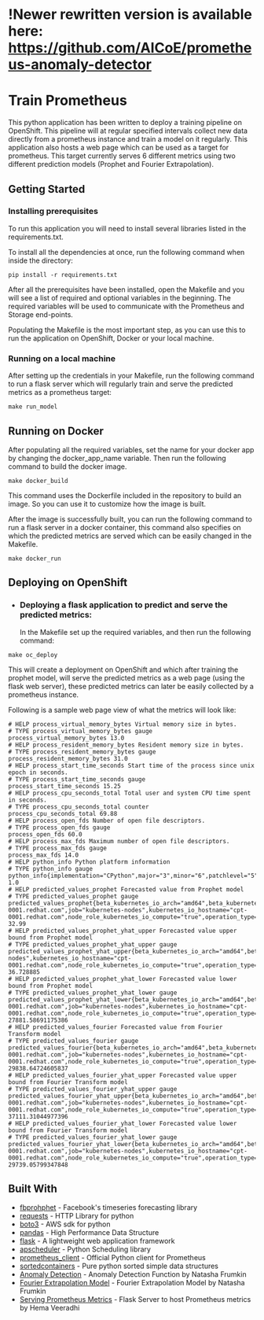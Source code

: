 <!-- # train-prometheus
A simple application to collect data from a prometheus host and train a model on it -->
# !Newer rewritten version is available here: https://github.com/AICoE/prometheus-anomaly-detector

# Train Prometheus
This python application has been written to deploy a training pipeline on OpenShift. This pipeline will at regular specified intervals collect new data directly from a prometheus instance and train a model on it regularly. This application also hosts a web page which can be used as a target for prometheus. This target currently serves 6 different metrics using two different prediction models (Prophet and Fourier Extrapolation).

## Getting Started

### Installing prerequisites

To run this application you will need to install several libraries listed in the requirements.txt.

To install all the dependencies at once, run the following command when inside the directory:
```
pip install -r requirements.txt
```
After all the prerequisites have been installed, open the Makefile and you will see a list of required and optional variables in the beginning.
The required variables will be used to communicate with the Prometheus and Storage end-points.

Populating the Makefile is the most important step, as you can use this to run the application on OpenShift, Docker or your local machine.

### Running on a local machine

After setting up the credentials in your Makefile, run the following command to run a flask server which will regularly train and serve the predicted metrics as a prometheus target:

```
make run_model
```
## Running on Docker
After populating all the required variables, set the name for your docker app by changing the docker_app_name variable. Then run the following command to build the docker image.
```
make docker_build
```
This command uses the Dockerfile included in the repository to build an image. So you can use it to customize how the image is built.

After the image is successfully built, you can run the following command to run a flask server in a docker container, this command also specifies on which the predicted metrics are served which can be easily changed in the Makefile.

```
make docker_run
```
## Deploying on OpenShift

* ### Deploying a flask application to predict and serve the predicted metrics:
  In the Makefile set up the required variables, and then run the following command:
```
make oc_deploy
```
This will create a deployment on OpenShift and which after training the prophet model, will serve the predicted metrics as a web page (using the flask web server), these predicted metrics can later be easily collected by a prometheus instance.

Following is a sample web page view of what the metrics will look like:
```
# HELP process_virtual_memory_bytes Virtual memory size in bytes.
# TYPE process_virtual_memory_bytes gauge
process_virtual_memory_bytes 13.0
# HELP process_resident_memory_bytes Resident memory size in bytes.
# TYPE process_resident_memory_bytes gauge
process_resident_memory_bytes 31.0
# HELP process_start_time_seconds Start time of the process since unix epoch in seconds.
# TYPE process_start_time_seconds gauge
process_start_time_seconds 15.25
# HELP process_cpu_seconds_total Total user and system CPU time spent in seconds.
# TYPE process_cpu_seconds_total counter
process_cpu_seconds_total 69.88
# HELP process_open_fds Number of open file descriptors.
# TYPE process_open_fds gauge
process_open_fds 60.0
# HELP process_max_fds Maximum number of open file descriptors.
# TYPE process_max_fds gauge
process_max_fds 14.0
# HELP python_info Python platform information
# TYPE python_info gauge
python_info{implementation="CPython",major="3",minor="6",patchlevel="5",version="3.6.5"} 1.0
# HELP predicted_values_prophet Forecasted value from Prophet model
# TYPE predicted_values_prophet gauge
predicted_values_prophet{beta_kubernetes_io_arch="amd64",beta_kubernetes_io_os="linux",instance="cpt-0001.redhat.com",job="kubernetes-nodes",kubernetes_io_hostname="cpt-0001.redhat.com",node_role_kubernetes_io_compute="true",operation_type="create_container",provider="rhos",quantile="0.5",region="compute",size="small"} 32.99
# HELP predicted_values_prophet_yhat_upper Forecasted value upper bound from Prophet model
# TYPE predicted_values_prophet_yhat_upper gauge
predicted_values_prophet_yhat_upper{beta_kubernetes_io_arch="amd64",beta_kubernetes_io_os="linux",instance="cpt.redhat.com",job="kubernetes-nodes",kubernetes_io_hostname="cpt-0001.redhat.com",node_role_kubernetes_io_compute="true",operation_type="create_container",provider="rhos",quantile="0.5",region="compute",size="small"} 36.728885
# HELP predicted_values_prophet_yhat_lower Forecasted value lower bound from Prophet model
# TYPE predicted_values_prophet_yhat_lower gauge
predicted_values_prophet_yhat_lower{beta_kubernetes_io_arch="amd64",beta_kubernetes_io_os="linux",instance="cpt-0001.redhat.com",job="kubernetes-nodes",kubernetes_io_hostname="cpt-0001.redhat.com",node_role_kubernetes_io_compute="true",operation_type="create_container",provider="rhos",quantile="0.5",region="compute",size="small"} 27881.58691175386
# HELP predicted_values_fourier Forecasted value from Fourier Transform model
# TYPE predicted_values_fourier gauge
predicted_values_fourier{beta_kubernetes_io_arch="amd64",beta_kubernetes_io_os="linux",instance="cpt-0001.redhat.com",job="kubernetes-nodes",kubernetes_io_hostname="cpt-0001.redhat.com",node_role_kubernetes_io_compute="true",operation_type="create_container",provider="rhos",quantile="0.5",region="compute",size="small"} 29838.64724605837
# HELP predicted_values_fourier_yhat_upper Forecasted value upper bound from Fourier Transform model
# TYPE predicted_values_fourier_yhat_upper gauge
predicted_values_fourier_yhat_upper{beta_kubernetes_io_arch="amd64",beta_kubernetes_io_os="linux",instance="cpt-0001.redhat.com",job="kubernetes-nodes",kubernetes_io_hostname="cpt-0001.redhat.com",node_role_kubernetes_io_compute="true",operation_type="create_container",provider="rhos",quantile="0.5",region="compute",size="small"} 37111.31044977396
# HELP predicted_values_fourier_yhat_lower Forecasted value lower bound from Fourier Transform model
# TYPE predicted_values_fourier_yhat_lower gauge
predicted_values_fourier_yhat_lower{beta_kubernetes_io_arch="amd64",beta_kubernetes_io_os="linux",instance="cpt-0001.redhat.com",job="kubernetes-nodes",kubernetes_io_hostname="cpt-0001.redhat.com",node_role_kubernetes_io_compute="true",operation_type="create_container",provider="rhos",quantile="0.5",region="compute",size="small"} 29739.05799347848
```

## Built With

* [fbprohphet](https://github.com/facebook/prophet) - Facebook's timeseries forecasting library
* [requests](http://docs.python-requests.org/en/master/) - HTTP Library for python
* [boto3](https://boto3.readthedocs.io/en/latest/reference/core/session.html) - AWS sdk for python
* [pandas](http://pandas.pydata.org/) - High Performance Data Structure
* [flask](http://flask.pocoo.org/) - A lightweight web application framework
* [apscheduler](https://apscheduler.readthedocs.io/en/latest/) - Python Scheduling library
* [prometheus_client](https://github.com/prometheus/client_python) - Official Python client for Prometheus
* [sortedcontainers](http://www.grantjenks.com/docs/sortedcontainers/) - Pure python sorted simple data structures
* [Anomaly Detection](https://github.com/nfrumkin/forecast-prometheus/blob/master/anomaly_detector.py) - Anomaly Detection Function by Natasha Frumkin
* [Fourier Extrapolation Model](https://github.com/nfrumkin/forecast-prometheus/blob/master/fourier_train.py) - Fourier Extrapolation Model by Natasha Frumkin
* [Serving Prometheus Metrics](https://github.com/hemajv/flask-prometheus/blob/master/servicemetrics.py) - Flask Server to host Prometheus metrics by Hema Veeradhi
